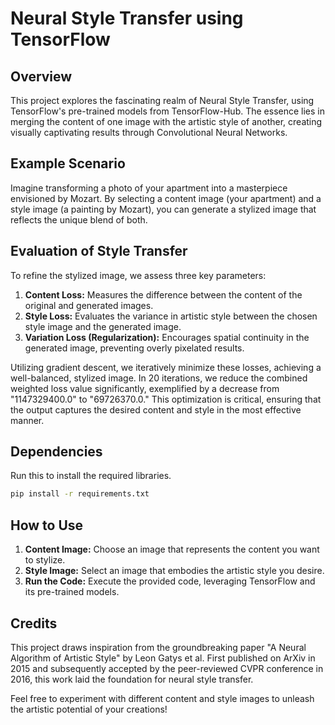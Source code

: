 # Neural Style Transfer using TensorFlow

## Overview

This project explores the fascinating realm of Neural Style Transfer, using TensorFlow's pre-trained models from TensorFlow-Hub. The essence lies in merging the content of one image with the artistic style of another, creating visually captivating results through Convolutional Neural Networks.

## Example Scenario

Imagine transforming a photo of your apartment into a masterpiece envisioned by Mozart. By selecting a content image (your apartment) and a style image (a painting by Mozart), you can generate a stylized image that reflects the unique blend of both.

## Evaluation of Style Transfer

To refine the stylized image, we assess three key parameters:

1. **Content Loss:** Measures the difference between the content of the original and generated images.
2. **Style Loss:** Evaluates the variance in artistic style between the chosen style image and the generated image.
3. **Variation Loss (Regularization):** Encourages spatial continuity in the generated image, preventing overly pixelated results.

Utilizing gradient descent, we iteratively minimize these losses, achieving a well-balanced, stylized image. In 20 iterations, we reduce the combined weighted loss value significantly, exemplified by a decrease from "1147329400.0" to "69726370.0." This optimization is critical, ensuring that the output captures the desired content and style in the most effective manner.

## Dependencies

Run this to install the required libraries.
```bash
pip install -r requirements.txt
```

## How to Use

1. **Content Image:** Choose an image that represents the content you want to stylize.
2. **Style Image:** Select an image that embodies the artistic style you desire.
3. **Run the Code:** Execute the provided code, leveraging TensorFlow and its pre-trained models.

## Credits

This project draws inspiration from the groundbreaking paper "A Neural Algorithm of Artistic Style" by Leon Gatys et al. First published on ArXiv in 2015 and subsequently accepted by the peer-reviewed CVPR conference in 2016, this work laid the foundation for neural style transfer.

Feel free to experiment with different content and style images to unleash the artistic potential of your creations!

